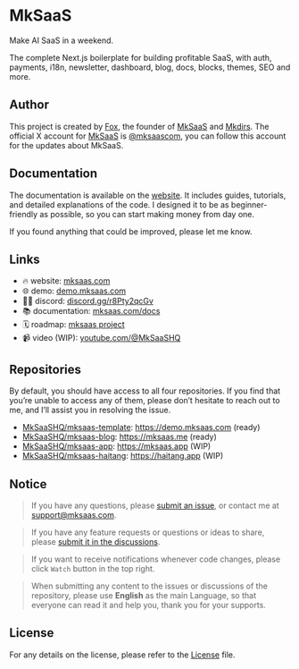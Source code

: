 # MkSaaS

Make AI SaaS in a weekend.

The complete Next.js boilerplate for building profitable SaaS, with auth, payments, i18n, newsletter, dashboard, blog, docs, blocks, themes, SEO and more.

## Author

This project is created by [Fox](https://x.com/indie_maker_fox), the founder of [MkSaaS](https://mksaas.com) and [Mkdirs](https://mkdirs.com). The official X account for [MkSaaS](https://mksaas.com) is [@mksaascom](https://x.com/mksaascom), you can follow this account for the updates about MkSaaS.

## Documentation

The documentation is available on the [website](https://mksaas.com/docs). It includes guides, tutorials, and detailed explanations of the code. I designed it to be as beginner-friendly as possible, so you can start making money from day one.

If you found anything that could be improved, please let me know.

## Links

- 🔥 website: [mksaas.com](https://mksaas.com)
- 🌐 demo: [demo.mksaas.com](https://demo.mksaas.com)
- 👨‍💻 discord: [discord.gg/r8Pty2qcGv](https://discord.gg/r8Pty2qcGv)
- 📚 documentation: [mksaas.com/docs](https://mksaas.com/docs)
- 🗓️ roadmap: [mksaas project](https://github.com/orgs/MkSaaSHQ/projects/1)
- 📹 video (WIP): [youtube.com/@MkSaaSHQ](https://www.youtube.com/@MkSaaSHQ)

## Repositories

By default, you should have access to all four repositories. If you find that you’re unable to access any of them, please don’t hesitate to reach out to me, and I’ll assist you in resolving the issue.

- [MkSaaSHQ/mksaas-template](https://github.com/MkSaaSHQ/mksaas-template): https://demo.mksaas.com (ready)
- [MkSaaSHQ/mksaas-blog](https://github.com/MkSaaSHQ/mksaas-blog): https://mksaas.me (ready)
- [MkSaaSHQ/mksaas-app](https://github.com/MkSaaSHQ/mksaas-app): https://mksaas.app (WIP)
- [MkSaaSHQ/mksaas-haitang](https://github.com/MkSaaSHQ/mksaas-haitang): https://haitang.app (WIP)

## Notice

> If you have any questions, please [submit an issue](https://github.com/MkSaaSHQ/mksaas-template/issues/new), or contact me at [support@mksaas.com](mailto:support@mksaas.com).

> If you have any feature requests or questions or ideas to share, please [submit it in the discussions](https://github.com/MkSaaSHQ/mksaas-template/discussions).

> If you want to receive notifications whenever code changes, please click `Watch` button in the top right.

> When submitting any content to the  issues or discussions of the repository, please use **English** as the main Language, so that everyone can read it and help you, thank you for your supports.

## License

For any details on the license, please refer to the [License](LICENSE) file.
